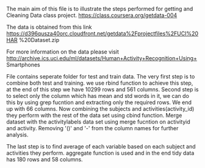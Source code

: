 The main aim of this file is to illustrate the steps performed for
getting and Cleaning Data class project.
https://class.coursera.org/getdata-004

The data is obtained from this link
https://d396qusza40orc.cloudfront.net/getdata%2Fprojectfiles%2FUCI%20HAR
%20Dataset.zip

For more information on the data please visit
http://archive.ics.uci.edu/ml/datasets/Human+Activity+Recognition+Using+
Smartphones


File contains seperate folder for test and train data. The very first
step is to combine both test and training. we use rbind function to
achieve this step, at the end of this step we have 10299 rows and 561
columns. Second step is to select only the column which has mean and std
words in it, we can do this by using grep fucntion and extracting only
the required rows. We end up with 66 columns. Now combining the subjects
and activities(activity_id) they perform with the rest of the data set
using cbind function. Merge dataset with the activitylabels data set
using merge fucntion on activityid and activity. Removing '()' and '-'
from the column names for further analysis.

The last step is to find average of each variable based on each subject
and activities they perform. aggregate function is used and in the end
tidy data has 180 rows and 58 columns. 

